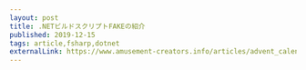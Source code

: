 ```yaml
---
layout: post
title: .NETビルドスクリプトFAKEの紹介
published: 2019-12-15
tags: article,fsharp,dotnet
externalLink: https://www.amusement-creators.info/articles/advent_calendar/2019/05_0/
---
```


